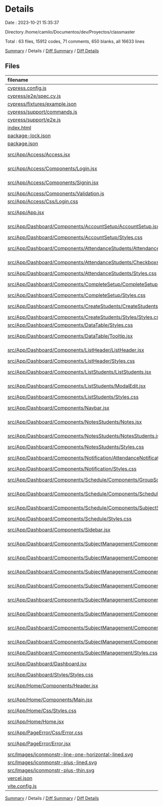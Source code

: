 # Details

Date : 2023-10-21 15:35:37

Directory /home/camilo/Documentos/dev/Proyectos/classmaster

Total : 63 files,  15912 codes, 71 comments, 650 blanks, all 16633 lines

[Summary](results.md) / Details / [Diff Summary](diff.md) / [Diff Details](diff-details.md)

## Files
| filename | language | code | comment | blank | total |
| :--- | :--- | ---: | ---: | ---: | ---: |
| [cypress.config.js](/cypress.config.js) | JavaScript | 7 | 1 | 2 | 10 |
| [cypress/e2e/spec.cy.js](/cypress/e2e/spec.cy.js) | JavaScript | 42 | 2 | 25 | 69 |
| [cypress/fixtures/example.json](/cypress/fixtures/example.json) | JSON | 5 | 0 | 1 | 6 |
| [cypress/support/commands.js](/cypress/support/commands.js) | JavaScript | 0 | 25 | 0 | 25 |
| [cypress/support/e2e.js](/cypress/support/e2e.js) | JavaScript | 1 | 17 | 2 | 20 |
| [index.html](/index.html) | HTML | 13 | 0 | 1 | 14 |
| [package-lock.json](/package-lock.json) | JSON | 8,456 | 0 | 1 | 8,457 |
| [package.json](/package.json) | JSON | 46 | 0 | 1 | 47 |
| [src/App/Access/Access.jsx](/src/App/Access/Access.jsx) | JavaScript JSX | 19 | 0 | 3 | 22 |
| [src/App/Access/Components/Login.jsx](/src/App/Access/Components/Login.jsx) | JavaScript JSX | 160 | 0 | 19 | 179 |
| [src/App/Access/Components/Signin.jsx](/src/App/Access/Components/Signin.jsx) | JavaScript JSX | 219 | 0 | 21 | 240 |
| [src/App/Access/Components/Validation.js](/src/App/Access/Components/Validation.js) | JavaScript | 26 | 0 | 6 | 32 |
| [src/App/Access/Css/Login.css](/src/App/Access/Css/Login.css) | CSS | 184 | 0 | 28 | 212 |
| [src/App/App.jsx](/src/App/App.jsx) | JavaScript JSX | 26 | 0 | 5 | 31 |
| [src/App/Dashboard/Components/AccountSetup/AccountSetup.jsx](/src/App/Dashboard/Components/AccountSetup/AccountSetup.jsx) | JavaScript JSX | 351 | 0 | 28 | 379 |
| [src/App/Dashboard/Components/AccountSetup/Styles.css](/src/App/Dashboard/Components/AccountSetup/Styles.css) | CSS | 176 | 0 | 26 | 202 |
| [src/App/Dashboard/Components/AttendanceStudents/AttendanceStudents.jsx](/src/App/Dashboard/Components/AttendanceStudents/AttendanceStudents.jsx) | JavaScript JSX | 299 | 7 | 25 | 331 |
| [src/App/Dashboard/Components/AttendanceStudents/Checkboxs.jsx](/src/App/Dashboard/Components/AttendanceStudents/Checkboxs.jsx) | JavaScript JSX | 89 | 0 | 7 | 96 |
| [src/App/Dashboard/Components/AttendanceStudents/Styles.css](/src/App/Dashboard/Components/AttendanceStudents/Styles.css) | CSS | 60 | 0 | 2 | 62 |
| [src/App/Dashboard/Components/CompleteSetup/CompleteSetup.jsx](/src/App/Dashboard/Components/CompleteSetup/CompleteSetup.jsx) | JavaScript JSX | 214 | 0 | 11 | 225 |
| [src/App/Dashboard/Components/CompleteSetup/Styles.css](/src/App/Dashboard/Components/CompleteSetup/Styles.css) | CSS | 196 | 0 | 25 | 221 |
| [src/App/Dashboard/Components/CreateStudents/CreateStudents.jsx](/src/App/Dashboard/Components/CreateStudents/CreateStudents.jsx) | JavaScript JSX | 313 | 7 | 12 | 332 |
| [src/App/Dashboard/Components/CreateStudents/Styles/Styles.css](/src/App/Dashboard/Components/CreateStudents/Styles/Styles.css) | CSS | 94 | 0 | 11 | 105 |
| [src/App/Dashboard/Components/DataTable/Styles.css](/src/App/Dashboard/Components/DataTable/Styles.css) | CSS | 123 | 0 | 13 | 136 |
| [src/App/Dashboard/Components/DataTable/Tooltip.jsx](/src/App/Dashboard/Components/DataTable/Tooltip.jsx) | JavaScript JSX | 10 | 0 | 2 | 12 |
| [src/App/Dashboard/Components/ListHeader/ListHeader.jsx](/src/App/Dashboard/Components/ListHeader/ListHeader.jsx) | JavaScript JSX | 81 | 2 | 13 | 96 |
| [src/App/Dashboard/Components/ListHeader/Styles.css](/src/App/Dashboard/Components/ListHeader/Styles.css) | CSS | 7 | 0 | 1 | 8 |
| [src/App/Dashboard/Components/ListStudents/ListStudents.jsx](/src/App/Dashboard/Components/ListStudents/ListStudents.jsx) | JavaScript JSX | 207 | 1 | 21 | 229 |
| [src/App/Dashboard/Components/ListStudents/ModalEdit.jsx](/src/App/Dashboard/Components/ListStudents/ModalEdit.jsx) | JavaScript JSX | 216 | 0 | 9 | 225 |
| [src/App/Dashboard/Components/ListStudents/Styles.css](/src/App/Dashboard/Components/ListStudents/Styles.css) | CSS | 4 | 0 | 0 | 4 |
| [src/App/Dashboard/Components/Navbar.jsx](/src/App/Dashboard/Components/Navbar.jsx) | JavaScript JSX | 53 | 0 | 6 | 59 |
| [src/App/Dashboard/Components/NotesStudents/Notes.jsx](/src/App/Dashboard/Components/NotesStudents/Notes.jsx) | JavaScript JSX | 126 | 0 | 7 | 133 |
| [src/App/Dashboard/Components/NotesStudents/NotesStudents.jsx](/src/App/Dashboard/Components/NotesStudents/NotesStudents.jsx) | JavaScript JSX | 334 | 3 | 27 | 364 |
| [src/App/Dashboard/Components/NotesStudents/Styles.css](/src/App/Dashboard/Components/NotesStudents/Styles.css) | CSS | 27 | 0 | 2 | 29 |
| [src/App/Dashboard/Components/Notification/AttendanceNotification.jsx](/src/App/Dashboard/Components/Notification/AttendanceNotification.jsx) | JavaScript JSX | 32 | 0 | 5 | 37 |
| [src/App/Dashboard/Components/Notification/Styles.css](/src/App/Dashboard/Components/Notification/Styles.css) | CSS | 54 | 0 | 7 | 61 |
| [src/App/Dashboard/Components/Schedule/Components/GroupSchedule.jsx](/src/App/Dashboard/Components/Schedule/Components/GroupSchedule.jsx) | JavaScript JSX | 20 | 0 | 5 | 25 |
| [src/App/Dashboard/Components/Schedule/Components/Schedule.jsx](/src/App/Dashboard/Components/Schedule/Components/Schedule.jsx) | JavaScript JSX | 59 | 0 | 6 | 65 |
| [src/App/Dashboard/Components/Schedule/Components/SubjectSchedule.jsx](/src/App/Dashboard/Components/Schedule/Components/SubjectSchedule.jsx) | JavaScript JSX | 62 | 0 | 5 | 67 |
| [src/App/Dashboard/Components/Schedule/Styles.css](/src/App/Dashboard/Components/Schedule/Styles.css) | CSS | 173 | 0 | 32 | 205 |
| [src/App/Dashboard/Components/Sidebar.jsx](/src/App/Dashboard/Components/Sidebar.jsx) | JavaScript JSX | 147 | 0 | 7 | 154 |
| [src/App/Dashboard/Components/SubjectManagement/Components/AddSubject.jsx](/src/App/Dashboard/Components/SubjectManagement/Components/AddSubject.jsx) | JavaScript JSX | 237 | 0 | 14 | 251 |
| [src/App/Dashboard/Components/SubjectManagement/Components/AddSubjectSchedule.jsx](/src/App/Dashboard/Components/SubjectManagement/Components/AddSubjectSchedule.jsx) | JavaScript JSX | 46 | 0 | 6 | 52 |
| [src/App/Dashboard/Components/SubjectManagement/Components/DeleteInSubject.jsx](/src/App/Dashboard/Components/SubjectManagement/Components/DeleteInSubject.jsx) | JavaScript JSX | 116 | 0 | 21 | 137 |
| [src/App/Dashboard/Components/SubjectManagement/Components/Group.jsx](/src/App/Dashboard/Components/SubjectManagement/Components/Group.jsx) | JavaScript JSX | 10 | 0 | 1 | 11 |
| [src/App/Dashboard/Components/SubjectManagement/Components/Groups.jsx](/src/App/Dashboard/Components/SubjectManagement/Components/Groups.jsx) | JavaScript JSX | 88 | 0 | 10 | 98 |
| [src/App/Dashboard/Components/SubjectManagement/Components/HandleGroup.jsx](/src/App/Dashboard/Components/SubjectManagement/Components/HandleGroup.jsx) | JavaScript JSX | 41 | 0 | 7 | 48 |
| [src/App/Dashboard/Components/SubjectManagement/Components/Subject.jsx](/src/App/Dashboard/Components/SubjectManagement/Components/Subject.jsx) | JavaScript JSX | 12 | 0 | 2 | 14 |
| [src/App/Dashboard/Components/SubjectManagement/Components/Subjects.jsx](/src/App/Dashboard/Components/SubjectManagement/Components/Subjects.jsx) | JavaScript JSX | 49 | 0 | 6 | 55 |
| [src/App/Dashboard/Components/SubjectManagement/Styles.css](/src/App/Dashboard/Components/SubjectManagement/Styles.css) | CSS | 376 | 0 | 61 | 437 |
| [src/App/Dashboard/Dashboard.jsx](/src/App/Dashboard/Dashboard.jsx) | JavaScript JSX | 113 | 1 | 15 | 129 |
| [src/App/Dashboard/Styles/Styles.css](/src/App/Dashboard/Styles/Styles.css) | CSS | 184 | 2 | 7 | 193 |
| [src/App/Home/Components/Header.jsx](/src/App/Home/Components/Header.jsx) | JavaScript JSX | 11 | 0 | 3 | 14 |
| [src/App/Home/Components/Main.jsx](/src/App/Home/Components/Main.jsx) | JavaScript JSX | 26 | 0 | 2 | 28 |
| [src/App/Home/Css/Styles.css](/src/App/Home/Css/Styles.css) | CSS | 139 | 2 | 14 | 155 |
| [src/App/Home/Home.jsx](/src/App/Home/Home.jsx) | JavaScript JSX | 9 | 0 | 1 | 10 |
| [src/App/PageError/Css/Error.css](/src/App/PageError/Css/Error.css) | CSS | 1,565 | 0 | 45 | 1,610 |
| [src/App/PageError/Error.jsx](/src/App/PageError/Error.jsx) | JavaScript JSX | 143 | 0 | 2 | 145 |
| [src/Images/iconmonstr-line-one-horizontal-lined.svg](/src/Images/iconmonstr-line-one-horizontal-lined.svg) | XML | 1 | 0 | 0 | 1 |
| [src/Images/iconmonstr-plus-lined.svg](/src/Images/iconmonstr-plus-lined.svg) | XML | 1 | 0 | 0 | 1 |
| [src/Images/iconmonstr-plus-thin.svg](/src/Images/iconmonstr-plus-thin.svg) | XML | 1 | 0 | 0 | 1 |
| [vercel.json](/vercel.json) | JSON | 8 | 0 | 1 | 9 |
| [vite.config.js](/vite.config.js) | JavaScript | 5 | 1 | 2 | 8 |

[Summary](results.md) / Details / [Diff Summary](diff.md) / [Diff Details](diff-details.md)